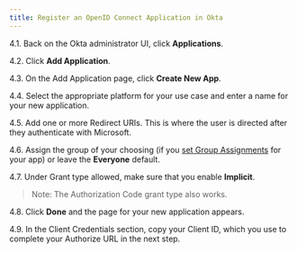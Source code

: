 ```yaml
---
title: Register an OpenID Connect Application in Okta
---
```


4.1. Back on the Okta administrator UI, click **Applications**.

4.2. Click **Add Application**.

4.3. On the Add Application page, click **Create New App**.

4.4. Select the appropriate platform for your use case and enter a name for your new application.

4.5. Add one or more Redirect URIs. This is where the user is directed after they authenticate with Microsoft.

4.6. Assign the group of your choosing (if you [set Group Assignments](/docs/reference/social-settings/) for your app) or leave the **Everyone** default.

4.7. Under Grant type allowed, make sure that you enable **Implicit**.

> Note: The Authorization Code grant type also works.

4.8. Click **Done** and the page for your new application appears.

4.9. In the Client Credentials section, copy your Client ID, which you use to complete your Authorize URL in the next step.

<NextSectionLink/>
